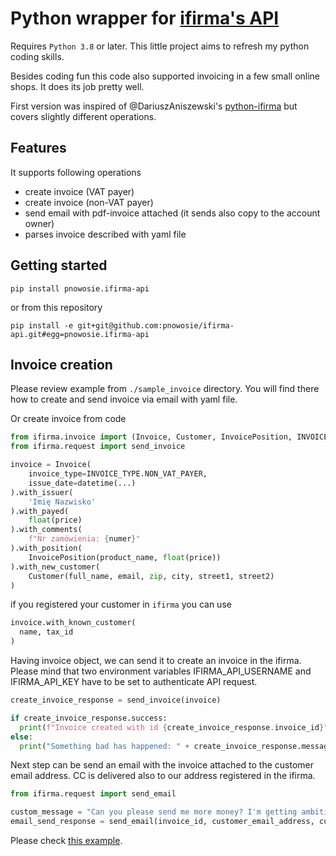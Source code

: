 # Python wrapper for [ifirma's API](https://api.ifirma.pl)

Requires `Python 3.8` or later. 
This little project aims to refresh my python coding skills.

Besides coding fun this code also supported invoicing in a few small online shops. It does its job pretty well.

First version was inspired of @DariuszAniszewski's [python-ifirma](https://github.com/DariuszAniszewski/python-ifirma) but covers slightly different operations.

## Features

It supports following operations
- create invoice (VAT payer)
- create invoice (non-VAT payer)
- send email with pdf-invoice attached (it sends also copy to the account owner)
- parses invoice described with yaml file

## Getting started

```
pip install pnowosie.ifirma-api
```

or from this repository
```
pip install -e git+git@github.com:pnowosie/ifirma-api.git#egg=pnowosie.ifirma-api
```
## Invoice creation

Please review example from `./sample_invoice` directory. You will find there how to create and send invoice via email with yaml file.

Or create invoice from code

```python
from ifirma.invoice import (Invoice, Customer, InvoicePosition, INVOICE_TYPE)
from ifirma.request import send_invoice

invoice = Invoice(
    invoice_type=INVOICE_TYPE.NON_VAT_PAYER,
    issue_date=datetime(...)
).with_issuer(
    'Imię Nazwisko'
).with_payed(
    float(price)
).with_comments(
    f"Nr zamówienia: {numer}"
).with_position(
    InvoicePosition(product_name, float(price))
).with_new_customer(
    Customer(full_name, email, zip, city, street1, street2)
)
```

if you registered your customer in `ifirma` you can use
```python
invoice.with_known_customer(
  name, tax_id
)
```

Having invoice object, we can send it to create an invoice in the ifirma. Please mind that two environment variables
IFIRMA_API_USERNAME and IFIRMA_API_KEY have to be set to authenticate API request.
```python
create_invoice_response = send_invoice(invoice)

if create_invoice_response.success:
  print(f"Invoice created with id {create_invoice_response.invoice_id}")
else:
  print("Something bad has happened: " + create_invoice_response.message)
```

Next step can be send an email with the invoice attached to the customer email address. CC is delivered also to our address registered in the ifirma.
```python
from ifirma.request import send_email

custom_message = "Can you please send me more money? I'm getting ambitious vacation plans!"
email_send_response = send_email(invoice_id, customer_email_address, custom_message)
```

Please check [this example](https://github.com/pnowosie/ifirma-api/blob/main/sample_invoice/main.py).
